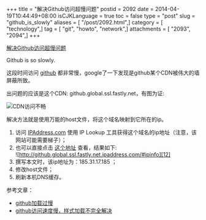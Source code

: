 +++
title = "解决Github访问超慢问题"
postid = 2092
date = 2014-04-19T10:44:49+08:00
isCJKLanguage = true
toc = false
type = "post"
slug = "github_is_slowly"
aliases = [ "/post/2092.html",]
category = [ "technology",]
tag = [ "git", "howto", "network",]
attachments = [ "2093", "2094",]
+++


[解决Github访问超慢问题](https://blog.zengrong.net/post/2092.html)

Github is so slowly.

这段时间访问 [github][1] 都非常慢，google了一下发现是github某个CDN被伟大的墙屏蔽所致。

出问题的应该是这个CDN: github.global.ssl.fastly.net，有图为证:

![CDN访问不畅][11]

解决方法就是使用万能的host文件，将这个域名映射到它所在的ip。

1. 访问 [IPAddress.com][2] 使用 IP Lookup 工具获得这个域名的ip地址（注意，该网站可能需要梯子）；
2. 也可以直接点击 [这个地址][3] 查看，结果如下:  
![http://github.global.ssl.fastly.net.ipaddress.com/#ipinfo][12]
3. 撰写本文时，该ip地址为：185.31.17.185 ；
3. 修改host文件；
4. 刷新本机DNS缓存。

参考文章：

* [github加载过慢][4]
* [github访问速度慢，样式加载不完全解决][5]


[1]: http://github.com
[2]: http://www.ipaddress.com
[3]: http://github.global.ssl.fastly.net.ipaddress.com/#ipinfo
[4]: http://www.thinkingbar.com/2014/02/20/github%E5%8A%A0%E8%BD%BD%E8%BF%87%E6%85%A2/
[5]: http://blog.csdn.net/ycpanda/article/details/19544033
[11]: /uploads/2014/04/github-global-ssl-fastly-net1.png
[12]: /uploads/2014/04/github-global-ssl-fastly-net2.png
